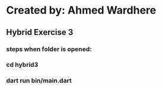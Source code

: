 # Created by: Ahmed Wardhere
## Hybrid Exercise 3
### steps when folder is opened:
### cd hybrid3
### dart run bin/main.dart   
